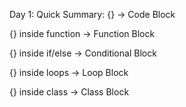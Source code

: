 Day 1:
Quick Summary:
{} → Code Block

{} inside function → Function Block

{} inside if/else → Conditional Block

{} inside loops → Loop Block

{} inside class → Class Block